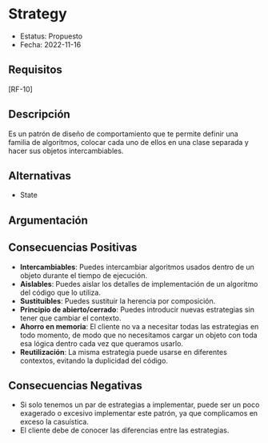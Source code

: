 # Strategy
  - Estatus: Propuesto
  - Fecha: 2022-11-16

## Requisitos 

[RF-10]

## Descripción

Es un patrón de diseño de comportamiento que te permite definir una familia de algoritmos, colocar cada uno de ellos en una clase separada y hacer sus objetos intercambiables.


## Alternativas

   - State

## Argumentación



## Consecuencias Positivas

   - **Intercambiables**: Puedes intercambiar algoritmos usados dentro de un objeto durante el tiempo de ejecución.
   - **Aislables**: Puedes aislar los detalles de implementación de un algoritmo del código que lo utiliza.
   - **Sustituibles**: Puedes sustituir la herencia por composición.
   - **Principio de abierto/cerrado**: Puedes introducir nuevas estrategias sin tener que cambiar el contexto.
   - **Ahorro en memoria**: El cliente no va a necesitar todas las estrategias en todo momento, de modo que no necesitamos cargar un objeto con toda esa lógica dentro cada vez que queramos usarlo.
   - **Reutilización**: La misma estrategia puede usarse en diferentes contextos, evitando la duplicidad del código.

## Consecuencias Negativas
   - Si solo tenemos un par de estrategias a implementar, puede ser un poco exagerado o excesivo implementar este patrón, ya que complicamos en exceso la casuística.
   - El cliente debe de conocer las diferencias entre las estrategias.
